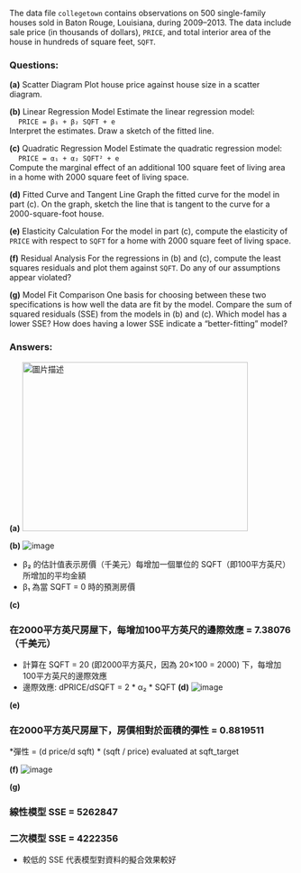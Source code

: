 The data file `collegetown` contains observations on 500 single-family houses sold in Baton Rouge, Louisiana, during 2009–2013. The data include sale price (in thousands of dollars), `PRICE`, and total interior area of the house in hundreds of square feet, `SQFT`.

### Questions:

**(a)** Scatter Diagram
Plot house price against house size in a scatter diagram.

**(b)** Linear Regression Model
Estimate the linear regression model:  
&nbsp;&nbsp;&nbsp;&nbsp;`PRICE = β₁ + β₂ SQFT + e`  
Interpret the estimates. Draw a sketch of the fitted line.

**(c)** Quadratic Regression Model
Estimate the quadratic regression model:  
&nbsp;&nbsp;&nbsp;&nbsp;`PRICE = α₁ + α₂ SQFT² + e`  
Compute the marginal effect of an additional 100 square feet of living area in a home with 2000 square feet of living space.

**(d)** Fitted Curve and Tangent Line
Graph the fitted curve for the model in part (c). On the graph, sketch the line that is tangent to the curve for a 2000-square-foot house.

**(e)** Elasticity Calculation
For the model in part (c), compute the elasticity of `PRICE` with respect to `SQFT` for a home with 2000 square feet of living space.

**(f)** Residual Analysis
For the regressions in (b) and (c), compute the least squares residuals and plot them against `SQFT`. Do any of our assumptions appear violated?

**(g)** Model Fit Comparison
One basis for choosing between these two specifications is how well the data are fit by the model. Compare the sum of squared residuals (SSE) from the models in (b) and (c). Which model has a lower SSE? How does having a lower SSE indicate a “better-fitting” model?

### Answers:

**(a)**
<img src="https://github.com/user-attachments/assets/ec7e47ba-e0e6-4790-9e80-4e8a5a1156a3" alt="圖片描述" width="400" height="300" />


**(b)**
![image](https://github.com/user-attachments/assets/8d6f7339-32e5-4e37-8de6-c5aee7377534)
* β₂ 的估計值表示房價（千美元）每增加一個單位的 SQFT（即100平方英尺）所增加的平均金額
* β₁ 為當 SQFT = 0 時的預測房價

**(c)**
### 在2000平方英尺房屋下，每增加100平方英尺的邊際效應 = 7.38076 （千美元）

* 計算在 SQFT = 20 (即2000平方英尺，因為 20×100 = 2000) 下，每增加100平方英尺的邊際效應
* 邊際效應: dPRICE/dSQFT = 2 * α₂ * SQFT
**(d)**
![image](https://github.com/user-attachments/assets/f67d12f7-c29f-4a97-97f1-93d77ae2d537)

**(e)**
### 在2000平方英尺房屋下，房價相對於面積的彈性 = 0.8819511 

*彈性 = (d price/d sqft) * (sqft / price) evaluated at sqft_target

**(f)**
![image](https://github.com/user-attachments/assets/71cf665d-9041-4f1f-a39a-c4e88bfd0ee7)

**(g)**
### 線性模型 SSE = 5262847 
### 二次模型 SSE = 4222356 
* 較低的 SSE 代表模型對資料的擬合效果較好
